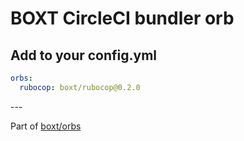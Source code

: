 # BOXT CircleCI bundler orb

<!-- VERSION_SNIPPET_START -->
## Add to your config.yml

``` yml
orbs:
  rubocop: boxt/rubocop@0.2.0

```

---<!-- VERSION_SNIPPET_END -->

Part of [boxt/orbs](https://github.com/boxt/orbs)
